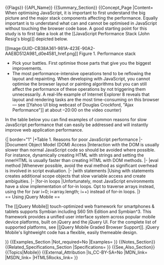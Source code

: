 {{Flags}}
{{API_Name}}
{{Summary_Section}}
{{Concept_Page
|Content= 
When optimising JavaScript, it is important to first understand
the big picture and the major stack components affecting the performance.
Equally important is to understand what can and cannot be optimised
in JavaScript without touching the browser code base. A good starting
point for this study is to first take a look at the [[JavaScript Performance Stack (John Resig's blog)]] depicted below.

  [[Image:GUID-CB38A361-981A-423E-90A2-AAE8D512A981_d0e4581_href.png]] Figure 1. Performance stack 
* Pick your battles. First optimise those parts that give you the biggest improvements.
* The most performance-intensive operations tend to be reflowing the layout and repainting. When developing with JavaScript, you cannot optimise the browser layout or painting algorithms but you can still affect the performance of these operations by not triggering them unnecessarily. A real-life example of Internet Explorer 8 reveals that layout and rendering tasks are the most time-consuming on this browser — see [[Yahoo UI blog webcast of Douglas Crockford, "Ajax Performance"]] at about –20:00 on the video counter)
 
In the table below you can find examples of common reasons for
slow JavaScript performance that can easily be addressed and will
instantly improve web application performance.

                    
{| border="1"
|+Table 1. Reasons
for poor JavaScript performance
|-
|Document Object Model (DOM) Access
|Interaction with the DOM is usually slower than normal JavaScript
code so should be avoided where possible. For instance, dynamically
creating HTML with strings and setting the innerHTML is usually faster
than creating HTML with DOM methods.
|-
|eval method
|Whenever possible, avoid the eval method as
significant overhead is involved in script evaluation.
|-
|with statements
|Using with statements creates additional scope
objects that slow variable access and create ambiguities.
|-
|for-in loops
|Unfortunately, most JavaScript environments have a slow implementation
of for-in loops. Opt to traverse arrays instead,
using the for (var i=0; i&lt;array.length; i++) instead
of for-in loops.
|}  
== Using jQuery Mobile ==

The [[jQuery Mobile]] touch-optimized web framework
for smartphones &amp; tablets supports Symbian including S60 5th Edition
and Symbian^3. This framework provides a unified user interface system
across popular mobile device platforms, built on jQuery and the jQuery
UI. For the complete list of supported platforms, see [[jQuery Mobile Graded Browser Support]]. jQuery Mobile's lightweight code has
a flexible, easily themeable design.

  
}}
{{Examples_Section
|Not_required=No
|Examples=
}}
{{Notes_Section}}
{{Related_Specifications_Section
|Specifications=
}}
{{See_Also_Section}}
{{Topics|Mobile}}
{{External_Attribution
|Is_CC-BY-SA=No
|MDN_link=
|MSDN_link=
|HTML5Rocks_link=
}}